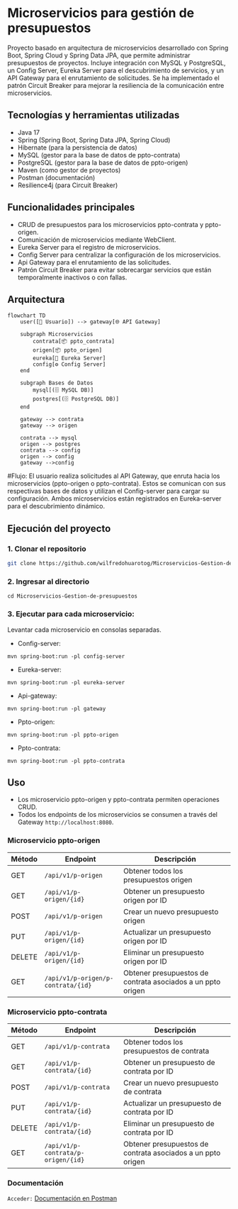 # Microservicios para gestión de presupuestos

Proyecto basado en arquitectura de microservicios desarrollado con Spring Boot, Spring Cloud y Spring Data JPA, que permite administrar presupuestos de proyectos.
Incluye integración con MySQL y PostgreSQL, un Config Server, Eureka Server para el descubrimiento de servicios, y un API Gateway para el enrutamiento de solicitudes.
Se ha implementado el patrón Circuit Breaker para mejorar la resiliencia de la comunicación entre microservicios.

## Tecnologías y herramientas utilizadas
- Java 17
- Spring (Spring Boot, Spring Data JPA, Spring Cloud)
- Hibernate (para la persistencia de datos)
- MySQL (gestor para la base de datos de ppto-contrata)
- PostgreSQL (gestor para la base de datos de ppto-origen)
- Maven (como gestor de proyectos)
- Postman (documentación)
- Resilience4j (para Circuit Breaker)

## Funcionalidades principales
- CRUD de presupuestos para los microservicios ppto-contrata y ppto-origen.
- Comunicación de microservicios mediante WebClient.
- Eureka Server para el registro de microservicios. 
- Config Server para centralizar la configuración de los microservicios.
- Api Gateway para el enrutamiento de las solicitudes.
- Patrón Circuit Breaker para evitar sobrecargar servicios que están temporalmente inactivos o con fallas.

## Arquitectura

```mermaid
flowchart TD
    user([👤 Usuario]) --> gateway[🌐 API Gateway]

    subgraph Microservicios
        contrata[📦 ppto_contrata]
        origen[📦 ppto_origen]
        eureka[🔎 Eureka Server]
        config[⚙️ Config Server]
    end

    subgraph Bases de Datos
        mysql[(🗄️ MySQL DB)]
        postgres[(🗄️ PostgreSQL DB)]
    end

    gateway --> contrata
    gateway --> origen

    contrata --> mysql
    origen --> postgres
    contrata --> config
    origen --> config
    gateway -->config
```

#Flujo:
El usuario realiza solicitudes al API Gateway, que enruta hacia los microservicios (ppto-origen o ppto-contrata). Estos se comunican con sus respectivas bases de datos y utilizan el Config-server para cargar su configuración. Ambos microservicios están registrados en Eureka-server para el descubrimiento dinámico.

## Ejecución del proyecto

### 1. Clonar el repositorio
```bash
git clone https://github.com/wilfredohuarotog/Microservicios-Gestion-de-presupuestos.git
```
### 2. Ingresar al directorio
```
cd Microservicios-Gestion-de-presupuestos
```
### 3. Ejecutar para cada microservicio:

Levantar cada microservicio en consolas separadas.

- Config-server:
```
mvn spring-boot:run -pl config-server
```
- Eureka-server:
```
mvn spring-boot:run -pl eureka-server
```
- Api-gateway:
```
mvn spring-boot:run -pl gateway
```
- Ppto-origen:
```
mvn spring-boot:run -pl ppto-origen
```
- Ppto-contrata:
```
mvn spring-boot:run -pl ppto-contrata
```

## Uso
- Los microservicio ppto-origen y ppto-contrata permiten operaciones CRUD.
- Todos los endpoints de los microservicios se consumen a través del Gateway `http://localhost:8080`.
### Microservicio ppto-origen

| Método | Endpoint                | Descripción                             |
| ------ | ----------------------- | --------------------------------------- |        
| GET    | `/api/v1/p-origen`      | Obtener todos los presupuestos origen   |
| GET    | `/api/v1/p-origen/{id}` | Obtener un presupuesto origen por ID    |
| POST   | `/api/v1/p-origen`      | Crear un nuevo presupuesto origen       |
| PUT    | `/api/v1/p-origen/{id}` | Actualizar un presupuesto origen por ID |
| DELETE | `/api/v1/p-origen/{id}` | Eliminar un presupuesto origen por ID   |
| GET    | `/api/v1/p-origen/p-contrata/{id}` | Obtener presupuestos de contrata asociados a un ppto origen  |

### Microservicio ppto-contrata

| Método | Endpoint                           | Descripción                                            |
| ------ | ---------------------------------- | ------------------------------------------------------ |
| GET    | `/api/v1/p-contrata`               | Obtener todos los presupuestos de contrata             |
| GET    | `/api/v1/p-contrata/{id}`          | Obtener un presupuesto de contrata por ID              |
| POST   | `/api/v1/p-contrata`               | Crear un nuevo presupuesto de contrata                 |
| PUT    | `/api/v1/p-contrata/{id}`          | Actualizar un presupuesto de contrata por ID           |
| DELETE | `/api/v1/p-contrata/{id}`          | Eliminar un presupuesto de contrata por ID             |
| GET    | `/api/v1/p-contrata/p-origen/{id}` | Obtener presupuestos de contrata asociados a un ppto origen |

### Documentación
`Acceder:` [Documentación en Postman](https://documenter.getpostman.com/view/46041910/2sB3QFRCPr)


